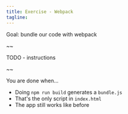 ```yaml
---
title: Exercise - Webpack
tagline: 
---
```


<div class="goal"></div>

Goal: bundle our code with webpack

~~

TODO - instructions

~~

<div class="checklist"></div>

You are done when...

* Doing `npm run build` generates a `bundle.js`
* That's the only script in `index.html`
* The app still works like before
